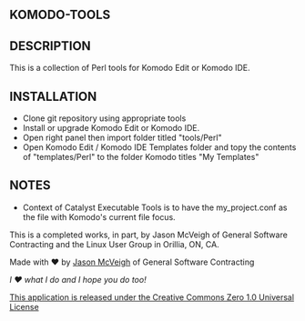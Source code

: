 KOMODO-TOOLS
---------------

DESCRIPTION
-----------

This is a collection of Perl tools for Komodo Edit or Komodo IDE.

INSTALLATION
------------

- Clone git repository using appropriate tools
- Install or upgrade Komodo Edit or Komodo IDE.
- Open right panel then import folder titled "tools/Perl"
- Open Komodo Edit / Komodo IDE Templates folder and topy the contents of "templates/Perl" to the folder Komodo titles "My Templates"

NOTES
-----
- Context of Catalyst Executable Tools is to have the my_project.conf as the file with Komodo's current file focus.

This is a completed works, in part, by Jason McVeigh of General Software Contracting and the Linux User Group in Orillia, ON, CA.

Made with ♥ by [Jason McVeigh](mailto:jmcveigh@outlook.com) of General Software Contracting

_I ♥ what I do and I hope you do too!_

[This application is released under the Creative Commons Zero 1.0 Universal License](https://creativecommons.org/publicdomain/zero/1.0/)
